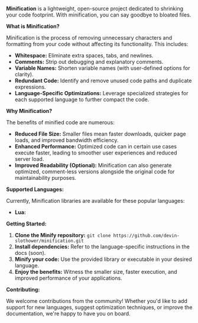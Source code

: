 **Minification** is a lightweight, open-source project dedicated to shrinking your code footprint. With minification, you can say goodbye to bloated files.

**What is Minification?**

Minification is the process of removing unnecessary characters and formatting from your code without affecting its functionality. This includes:

* **Whitespace:** Eliminate extra spaces, tabs, and newlines.
* **Comments:** Strip out debugging and explanatory comments.
* **Variable Names:** Shorten variable names (with user-defined options for clarity).
* **Redundant Code:** Identify and remove unused code paths and duplicate expressions.
* **Language-Specific Optimizations:** Leverage specialized strategies for each supported language to further compact the code.

**Why Minification?**

The benefits of minified code are numerous:

* **Reduced File Size:** Smaller files mean faster downloads, quicker page loads, and improved bandwidth efficiency.
* **Enhanced Performance:** Optimized code can in certain use cases execute faster, leading to smoother user experiences and reduced server load.
* **Improved Readability (Optional):** Minification can also generate optimized, comment-less versions alongside the original code for maintainability purposes.

**Supported Languages:**

Currently, Minification libraries are available for these popular languages:

* **Lua:**

**Getting Started:**

1. **Clone the Minify repository:** `git clone https://github.com/devin-slothower/minification.git`
2. **Install dependencies:** Refer to the language-specific instructions in the docs (soon).
3. **Minify your code:** Use the provided library or executable in your desired language.
4. **Enjoy the benefits:** Witness the smaller size, faster execution, and improved performance of your applications.

**Contributing:**

We welcome contributions from the community! Whether you'd like to add support for new languages, suggest optimization techniques, or improve the documentation, we're happy to have you on board.
